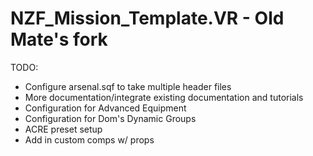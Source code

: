 # NZF_Mission_Template.VR - Old Mate's fork

TODO:

- Configure arsenal.sqf to take multiple header files
- More documentation/integrate existing documentation and tutorials
- Configuration for Advanced Equipment
- Configuration for Dom's Dynamic Groups
- ACRE preset setup
- Add in custom comps w/ props 
